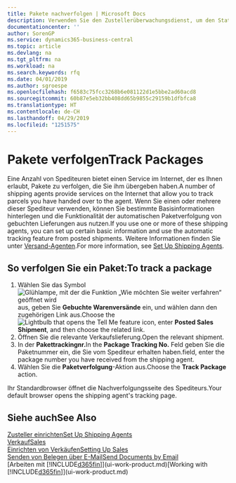 ```yaml
---
title: Pakete nachverfolgen | Microsoft Docs
description: Verwenden Sie den Zustellerüberwachungsdienst, um den Status einer Lieferung anzuzeigen.
documentationcenter: ''
author: SorenGP
ms.service: dynamics365-business-central
ms.topic: article
ms.devlang: na
ms.tgt_pltfrm: na
ms.workload: na
ms.search.keywords: rfq
ms.date: 04/01/2019
ms.author: sgroespe
ms.openlocfilehash: f6583c75fcc3268b6e081122d1e5bbe2ad60acd8
ms.sourcegitcommit: 60b87e5eb32bb408dd65b9855c29159b1dfbfca8
ms.translationtype: HT
ms.contentlocale: de-CH
ms.lasthandoff: 04/29/2019
ms.locfileid: "1251575"
---
```

# <a name="track-packages"></a><span data-ttu-id="2b656-103">Pakete verfolgen</span><span class="sxs-lookup"><span data-stu-id="2b656-103">Track Packages</span></span>
<span data-ttu-id="2b656-104">Eine Anzahl von Spediteuren bietet einen Service im Internet, der es Ihnen erlaubt, Pakete zu verfolgen, die Sie ihm übergeben haben.</span><span class="sxs-lookup"><span data-stu-id="2b656-104">A number of shipping agents provide services on the Internet that allow you to track parcels you have handed over to the agent.</span></span> <span data-ttu-id="2b656-105">Wenn Sie einen oder mehrere dieser Spediteur verwenden, können Sie bestimmte Basisinformationen hinterlegen und die Funktionalität der automatischen Paketverfolgung von gebuchten Lieferungen aus nutzen.</span><span class="sxs-lookup"><span data-stu-id="2b656-105">If you use one or more of these shipping agents, you can set up certain basic information and use the automatic tracking feature from posted shipments.</span></span> <span data-ttu-id="2b656-106">Weitere Informationen finden Sie unter [Versand-Agenten](sales-how-to-set-up-shipping-agents.md).</span><span class="sxs-lookup"><span data-stu-id="2b656-106">For more information, see [Set Up Shipping Agents](sales-how-to-set-up-shipping-agents.md).</span></span>  

## <a name="to-track-a-package"></a><span data-ttu-id="2b656-107">So verfolgen Sie ein Paket:</span><span class="sxs-lookup"><span data-stu-id="2b656-107">To track a package</span></span>
1. <span data-ttu-id="2b656-108">Wählen Sie das Symbol ![Glühlampe, mit der die Funktion „Wie möchten Sie weiter verfahren“ geöffnet wird](media/ui-search/search_small.png "Wie möchten Sie weiter verfahren?") aus, geben Sie **Gebuchte Warenversände** ein, und wählen dann den zugehörigen Link aus.</span><span class="sxs-lookup"><span data-stu-id="2b656-108">Choose the ![Lightbulb that opens the Tell Me feature](media/ui-search/search_small.png "Tell me what you want to do") icon, enter **Posted Sales Shipment**, and then choose the related link.</span></span>
2. <span data-ttu-id="2b656-109">Öffnen Sie die relevante Verkaufslieferung.</span><span class="sxs-lookup"><span data-stu-id="2b656-109">Open the relevant shipment.</span></span>
3. <span data-ttu-id="2b656-110">In der **Pakettrackingnr.**</span><span class="sxs-lookup"><span data-stu-id="2b656-110">In the **Package Tracking No.**</span></span> <span data-ttu-id="2b656-111">Feld geben Sie die Paketnummer ein, die Sie vom Spediteur erhalten haben.</span><span class="sxs-lookup"><span data-stu-id="2b656-111">field, enter the package number you have received from the shipping agent.</span></span>
4. <span data-ttu-id="2b656-112">Wählen Sie die **Paketverfolgung**-Aktion aus.</span><span class="sxs-lookup"><span data-stu-id="2b656-112">Choose the **Track Package** action.</span></span>

<span data-ttu-id="2b656-113">Ihr Standardbrowser öffnet die Nachverfolgungsseite des Spediteurs.</span><span class="sxs-lookup"><span data-stu-id="2b656-113">Your default browser opens the shipping agent's tracking page.</span></span>

## <a name="see-also"></a><span data-ttu-id="2b656-114">Siehe auch</span><span class="sxs-lookup"><span data-stu-id="2b656-114">See Also</span></span>
[<span data-ttu-id="2b656-115">Zusteller einrichten</span><span class="sxs-lookup"><span data-stu-id="2b656-115">Set Up Shipping Agents</span></span>](sales-how-to-set-up-shipping-agents.md)  
[<span data-ttu-id="2b656-116">Verkauf</span><span class="sxs-lookup"><span data-stu-id="2b656-116">Sales</span></span>](sales-manage-sales.md)  
[<span data-ttu-id="2b656-117">Einrichten von Verkäufen</span><span class="sxs-lookup"><span data-stu-id="2b656-117">Setting Up Sales</span></span>](sales-setup-sales.md)  
[<span data-ttu-id="2b656-118">Senden von Belegen über E-Mail</span><span class="sxs-lookup"><span data-stu-id="2b656-118">Send Documents by Email</span></span>](ui-how-send-documents-email.md)  
<span data-ttu-id="2b656-119">[Arbeiten mit [!INCLUDE[d365fin](includes/d365fin_md.md)]](ui-work-product.md)</span><span class="sxs-lookup"><span data-stu-id="2b656-119">[Working with [!INCLUDE[d365fin](includes/d365fin_md.md)]](ui-work-product.md)</span></span>
